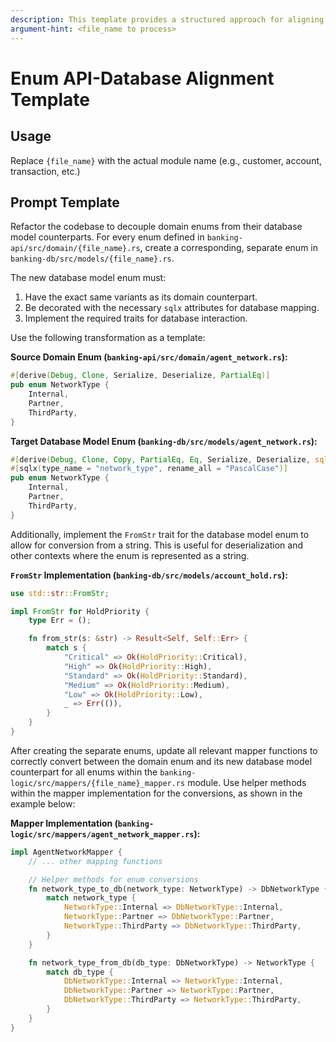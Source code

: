 ```yaml
---
description: This template provides a structured approach for aligning domain models enums between the API layer and database layer in the ledger-banking-rust project.
argument-hint: <file_name to process>
---
```


# Enum API-Database Alignment Template

## Usage

Replace `{file_name}` with the actual module name (e.g., customer, account, transaction, etc.)

## Prompt Template
Refactor the codebase to decouple domain enums from their database model counterparts. For every enum defined in `banking-api/src/domain/{file_name}.rs`, create a corresponding, separate enum in `banking-db/src/models/{file_name}.rs`.

The new database model enum must:
1.  Have the exact same variants as its domain counterpart.
2.  Be decorated with the necessary `sqlx` attributes for database mapping.
3.  Implement the required traits for database interaction.

Use the following transformation as a template:

**Source Domain Enum (`banking-api/src/domain/agent_network.rs`):**
```rust
#[derive(Debug, Clone, Serialize, Deserialize, PartialEq)]
pub enum NetworkType {
    Internal,
    Partner,
    ThirdParty,
}
```

**Target Database Model Enum (`banking-db/src/models/agent_network.rs`):**
```rust
#[derive(Debug, Clone, Copy, PartialEq, Eq, Serialize, Deserialize, sqlx::Type)]
#[sqlx(type_name = "network_type", rename_all = "PascalCase")]
pub enum NetworkType {
    Internal,
    Partner,
    ThirdParty,
}
```

Additionally, implement the `FromStr` trait for the database model enum to allow for conversion from a string. This is useful for deserialization and other contexts where the enum is represented as a string.

**`FromStr` Implementation (`banking-db/src/models/account_hold.rs`):**
```rust
use std::str::FromStr;

impl FromStr for HoldPriority {
    type Err = ();

    fn from_str(s: &str) -> Result<Self, Self::Err> {
        match s {
            "Critical" => Ok(HoldPriority::Critical),
            "High" => Ok(HoldPriority::High),
            "Standard" => Ok(HoldPriority::Standard),
            "Medium" => Ok(HoldPriority::Medium),
            "Low" => Ok(HoldPriority::Low),
            _ => Err(()),
        }
    }
}
```

After creating the separate enums, update all relevant mapper functions to correctly convert between the domain enum and its new database model counterpart for all enums within the `banking-logic/src/mappers/{file_name}_mapper.rs` module. Use helper methods within the mapper implementation for the conversions, as shown in the example below:

**Mapper Implementation (`banking-logic/src/mappers/agent_network_mapper.rs`):**
```rust
impl AgentNetworkMapper {
    // ... other mapping functions

    // Helper methods for enum conversions
    fn network_type_to_db(network_type: NetworkType) -> DbNetworkType {
        match network_type {
            NetworkType::Internal => DbNetworkType::Internal,
            NetworkType::Partner => DbNetworkType::Partner,
            NetworkType::ThirdParty => DbNetworkType::ThirdParty,
        }
    }

    fn network_type_from_db(db_type: DbNetworkType) -> NetworkType {
        match db_type {
            DbNetworkType::Internal => NetworkType::Internal,
            DbNetworkType::Partner => NetworkType::Partner,
            DbNetworkType::ThirdParty => NetworkType::ThirdParty,
        }
    }
}
```